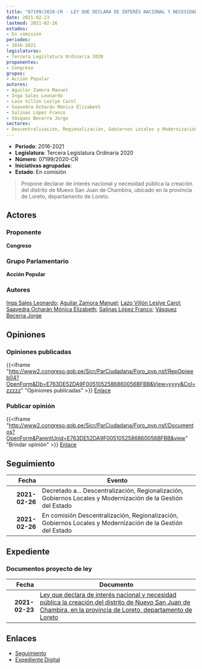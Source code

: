 ```yaml
---
title: "07199/2020-CR - LEY QUE DECLARA DE INTERÉS NACIONAL Y NECESIDAD PÚBLICA LA CREACIÓN DEL DISTRITO NUEVO SAN JUAN DE CHAMBIRA, , EN LA PROVINCIA DE LORETO, DEPARTAMENTO DE LORETO"
date: 2021-02-23
lastmod: 2021-02-26
estados:
- En comisión
periodos:
- 2016-2021
legislaturas:
- Tercera Legislatura Ordinaria 2020
proponentes:
- Congreso
grupos:
- Acción Popular
autores:
- Aguilar Zamora Manuel
- Inga Sales Leonardo
- Lazo Villón Leslye Carol
- Saavedra Ocharán Mónica Elizabeth
- Salinas López Franco
- Vásquez Becerra Jorge
sectores:
- Descentralización, Regionalización, Gobiernos Locales y Modernización de la Gestión del Estado
---
```

- **Periodo**: 2016-2021
- **Legislatura**: Tercera Legislatura Ordinaria 2020
- **Número**: 07199/2020-CR
- **Iniciativas agrupadas**: 
- **Estado**: En comisión

> Propone declarar de interés nacional y necesidad pública la creación del distrito de Muevo San Juan de Chambira, ubicado en la provincia de Loreto, departamento de Loreto.


## Actores

### Proponente

**Congreso**

### Grupo Parlamentario

**Acción Popular**

### Autores

[Inga Sales Leonardo](mailto:mailto:lingas@congreso.gob.pe); [Aguilar Zamora Manuel](mailto:mailto:maguilarz@congreso.gob.pe); [Lazo Villón Leslye Carol](mailto:mailto:llazo@congreso.gob.pe); [Saavedra Ocharán Mónica Elizabeth](mailto:mailto:msaavedra@congreso.gob.pe); [Salinas López Franco](mailto:mailto:fsalinas@congreso.gob.pe); [Vásquez Becerra Jorge](mailto:mailto:jvasquezb@congreso.gob.pe)

## Opiniones

### Opiniones publicadas

{{<iframe "http://www2.congreso.gob.pe/Sicr/ParCiudadana/Foro_pvp.nsf/RepOpiweb04?OpenForm&Db=E763DE52DA9F0051052586860056BFBB&View=yyyy&Col=zzzzz" "Opiniones publicadas" >}}
[Enlace](http://www2.congreso.gob.pe/Sicr/ParCiudadana/Foro_pvp.nsf/RepOpiweb04?OpenForm&Db=E763DE52DA9F0051052586860056BFBB&View=yyyy&Col=zzzzz)

### Publicar opinión

{{<iframe "http://www2.congreso.gob.pe/Sicr/ParCiudadana/Foro_pvp.nsf/Documentos?OpenForm&ParentUnid=E763DE52DA9F0051052586860056BFBB&view" "Brindar opinión" >}}
[Enlace](http://www2.congreso.gob.pe/Sicr/ParCiudadana/Foro_pvp.nsf/Documentos?OpenForm&ParentUnid=E763DE52DA9F0051052586860056BFBB&view)


## Seguimiento

| Fecha | Evento |
|------:|--------|
| **2021-02-26** | Decretado a... Descentralización, Regionalización, Gobiernos Locales y Modernización de la Gestión del Estado |
| **2021-02-26** | En comisión Descentralización, Regionalización, Gobiernos Locales y Modernización de la Gestión del Estado |

## Expediente

### Documentos proyecto de ley

| Fecha | Documento |
|------:|-----------|
| **2021-02-23** | [Ley que declara de interés nacional y necesidad pública la creación del distrito de Nuevo San Juan de Chambira, en la provincia de Loreto, departamento de Loreto](http://www.leyes.congreso.gob.pe/Documentos/2016_2021/Proyectos_de_Ley_y_de_Resoluciones_Legislativas/PL07199-20210223.pdf) |

## Enlaces

- [Seguimiento](http://www2.congreso.gob.pe/Sicr/TraDocEstProc/CLProLey2016.nsf/f7fff46988ca05b1052578e100829cc7/d3a2e9bb0d4446bc05258686006e7258?OpenDocument)
- [Expediente Digital](http://www2.congreso.gob.pe/Sicr/TraDocEstProc/Expvirt_2011.nsf/visbusqptramdoc1621/07199?opendocument)

